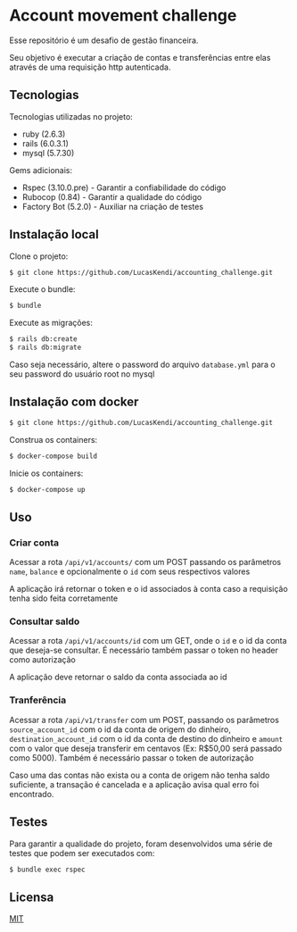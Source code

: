 # Account movement challenge

Esse repositório é um desafio de gestão financeira.

Seu objetivo é executar a criação de contas  e transferências entre elas através de uma requisição http autenticada.
## Tecnologias

Tecnologias utilizadas no projeto:
 - ruby (2.6.3)
 - rails (6.0.3.1)
 - mysql (5.7.30)

Gems adicionais:
 - Rspec (3.10.0.pre) - Garantir a confiabilidade do código
 - Rubocop (0.84) - Garantir a qualidade do código
 - Factory Bot (5.2.0) - Auxiliar na criação de testes


## Instalação local
Clone o projeto:
```bash
$ git clone https://github.com/LucasKendi/accounting_challenge.git
```
Execute o bundle:
```bash
$ bundle
```
Execute as migrações:
```bash
$ rails db:create
$ rails db:migrate
```
Caso seja necessário, altere o password do arquivo `database.yml` para o seu password do usuário root no mysql

## Instalação com docker
```bash
$ git clone https://github.com/LucasKendi/accounting_challenge.git
```

Construa os containers:
```bash
$ docker-compose build
```

Inicie os containers:
```bash
$ docker-compose up
```
## Uso

### Criar conta
Acessar a rota `/api/v1/accounts/` com um POST passando os parâmetros `name`, `balance` e opcionalmente o `id` com seus respectivos valores

A aplicação irá retornar o token e o id associados à conta caso a requisição tenha sido feita corretamente

### Consultar saldo
Acessar a rota `/api/v1/accounts/id` com um GET, onde o `id` e o id da conta que deseja-se consultar. É necessário também passar o token no header como autorização

A aplicação deve retornar o saldo da conta associada ao id

### Tranferência
Acessar a rota `/api/v1/transfer` com um POST, passando os parâmetros `source_account_id` com o id da conta de origem do dinheiro, `destination_account_id` com o id da conta de destino do dinheiro e `amount` com o valor que deseja transferir em centavos (Ex: R$50,00 será passado como 5000). Também é necessário passar o token de autorização

Caso uma das contas não exista ou a conta de origem não tenha saldo suficiente, a transação é cancelada e a aplicação avisa qual erro foi encontrado.

## Testes

Para garantir a qualidade do projeto, foram desenvolvidos uma série de testes que podem ser executados com:
```bash
$ bundle exec rspec
```

## Licensa
[MIT](https://choosealicense.com/licenses/mit/)
